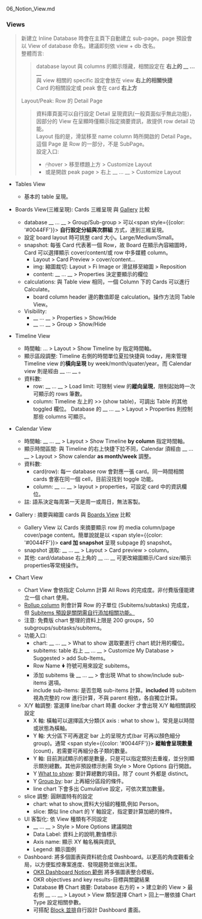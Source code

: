 06_Notion_View.md




### Views
> 新建立 Inline Database 時會在主頁下自動建立 sub-page。page 預設會以 View of database 命名。建議即刻依 view + db 改名。  
> 整體而言: 
>> database layout 與 columns 的顯示隱藏，相關設定在 <b>右上的 __ … __</b>   
>> 與 view 相關的 specific 設定會放在 view <b>右上的相關快捷</b>   
>> Card 的相關設定或 peak 會在 card <b>右上方</b>   
>
> Layout/Peak: Row 的 Detail Page  
>> 資料庫頁面可以自行設定 Detail 呈現資訊\(一般頁面似乎無此功能)，因部分的 View 在呈顯時僅顯示指定摘要資訊，故提供 row detail 功能。    
>> Layout 指的是，滑鼠移至 name column 時所開啟的 Detail Page。這個 Page 是 Row 的一部分，不是 SubPage。  
>> 設定入口:  
>>  * 🖱hover > 移至標題上方 > Customize Layout  
>>  * 或是開啟 peak page > 右上 __ … __ > Customize Layout  

* Tables View
    * 基本的 table 呈現。 
* Boards View\(三維呈現): Cards 三維呈現 與 [Gallery](#Gallery_View) 比較 <span id="Border_View"> </span>
    * database __ … __ > Group/Sub-group > 可以<span style={{color: '#0044FF'}}> **自行設定分組與次群組** </span>方式，達到三維呈現。
    * 設定 board layout 時可挑整 card 大小。Large/Medium/Small。
    * snapshot: 每張 Card 代表著一個 Row，故 Board 在顯示內容縮圖時，Card 可以選擇顯示 cover/content/或 row 中多媒體 column。
        * Layout > Card Preview > cover/content...   
        * img: 縮圖裁切: Layout > Fi Image or 滑鼠移至縮圖 > Reposition
        * content: __ … __ > Properties 決定要顯示的欄位
    * calculations: 與 Table view 相同，一個 Column 下的 Cards 可以進行 Calculate。 
        * board column header 邊的數值即是 calculation。操作方法同 Table View。
    * Visibility: 
        * __ … __ > Properties > Show/Hide
        * __ … __ > Group > Show/Hide
        
* Timeline View 
    * 時間軸: ... > Layout > Show Timeline by 指定時間軸。           
    * 顯示區段調整: Timeline 右側的時間單位夏拉快捷與 today，用來管理 Timeline view 的<b>橫向呈現</b> by week/month/quater/year。而 Calendar view 則是經由 __ … __ 。
    * 資料數: 
        * row:  __ … __ > Load limit: 可限制 view 的<b>縱向呈現</b>，限制起始時一次可顯示的 rows 筆數。
        * column: Timeline 左上的 >> \(show table)，可調出 Table 的其他 toggled 欄位。 Database 的 __ … __ > Layout > Properties 則控制那些 columns 可顯示。
   
* Calendar View
    * 時間軸: __ … __ > Layout > Show Timeline <b>by column</b> 指定時間軸。           
    * 顯示時間區間: 與 Timeline 的右上快捷下拉不同，Calendar 須經由 __ … __ > Layout > Show calendar <b>as month/week</b> 調整。    
    * 資料數: 
         * card(row): 每一 database row 會對應一張 card。同一時間相關 cards 會塞在同一個 cell，目前沒找到 toggle 功能。
         * column:  __ … __ > layout > properties，可設定 card 中的資訊欄位。 
    * 註: 語系決定每周第一天是周一或周日，無法客製。
    
* Gallery : 摘要與縮圖 cards 與 [Boards View](#Border_View) 比較 <span id="Gallery_View"> </span>
    * Gallery View 以 Cards 來摘要顯示 row 的 media column/page cover/page content。簡單說就是以 <span style={{color: '#0044FF'}}> **card 加 snapshot** </span> 呈現 subpage 的 snapshot。    
    * snapshot 選取: __ … __ > Layout > Card preview > column。    
    * 其他: card/database 右上角的 __ … __ 可更改縮圖顯示/Card size/顯示properties等常規操作。

* Chart View <span id="notion_Chart_View"> </span>
    * Chart View 會依指定 Column 計算 All Rows 的完成度。非付費版僅能建立一個 chart 使用。  
    * [Rollup column](#notion_rollup) 則會計算 Row 的子單位 \(Subitems/subtasks) 完成度，但 [Subitems 預設是關閉需自行添加相關功能。](#notion_subitems)
    * 注意: 免費版 chart 整理的資料上限是 200 groups，50 subgroups/subtasks/subitems。
    * 功能入口: 
        * chart: __ … __ > What to show 選取要進行 chart 統計用的欄位。   
        * subitems: table 右上 __ … __ > Customize My Database > Suggested > add  Sub-Items。  
        * Row Name 🠟 符號可用來設定 subitems。  
        * 添加 subitems 後 __ … __ > 會出現 What to show/include sub-items 選項。  
        * include sub-items: 是否忽略 sub-items 計算。<b>included</b> 時 subitem 視為完整的 row 進行計算，不與 parent 相依，各自獨立計算。  
    * X/Y 軸調整: 當選擇 line/bar chart 時畫 docker 才會出現 X/Y 軸相關調校設定
        * X 軸: 橫軸可以選擇區大分類\(X axis : what to show )。常見是以時間或狀態為橫軸。
        * Y 軸: 大分區下可再選定 bar 上的呈現方式\(bar 可再以顏色細分group)。通常 <span style={{color: '#0044FF'}}> **縱軸會呈現數量** </span> \(count)，若需要可再細分各子類的數量。
        * Y 軸: 目前測試顯示的都是數量，只是可以指定類別去重複，並分別顯示類別總數。其他非預設標示則需 Style > More Options 自行開啟。  
        * Y <u>What to show</u>: 要計算總數的項目。除了 count 外都是 distinct。
        * Y <u>Group by</u>: bar 上再細分區段的條件。
        * line chart 下會多出 Cumulative 設定，可依次累加數量。
    * slice 調整: 圓餅圖特有的設定
        * chart: what to show,資料大分組的種類,例如 Person。
        * slice: 類似 line chart 的 Y 軸設定，指定要計算加總的條件。
    * UI 客製化: 依 View 種類有不同設定
        * __ … __ > Style > More Options 建議開啟
        * Data Label: 資料上的說明,數值標示
        * Axis name: 顯示 XY 軸名稱與資訊,
        * Legend: 顯示圖例  
    * Dashboard: 將多個圖表與資料統合成 Dashboard。以更高的角度觀看全局，以方便監控專案進度、發現趨勢並做出決策。
        * [OKR Dashboard Notion 範例](https://www.notion.com/templates/category/free-okr-tracker-templates) 將多張圖表整合模板。
        * OKR objectives and key results-目標與關鍵結果    
        * Database 轉 Chart 摘要: Database 右方的 + > 建立新的 View > 最右側 __ … __ > Layout > View 類型選擇 Chart > 回上一層依據 Chart Type 設定相關參數。
        * 可搭配 [Block 並排](#notion_Notion_Column_Side_By_Side)自行設計 Dashboard 畫面。